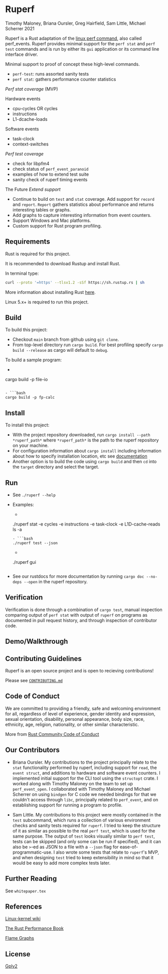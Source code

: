 # Ruperf

Timothy Maloney, Briana Oursler, Greg Hairfield, Sam Little, Michael Scherrer 2021

Ruperf is a Rust adaptation of the [linux perf command][1], also called perf_events. Ruperf provides minimal support for the `perf stat` and `perf test` commands and is run by either its `gui` application or its command line interface driver.


Minimal support to proof of concept these high-level commands.
- `perf-test`: runs assorted sanity tests
- `perf stat`: gathers performance counter statistics

*Perf stat coverage* (MVP)

Hardware events
- cpu-cycles OR cycles
- instructions 
- L1-dcache-loads

Software events
- task-clock
- context-switches

*Perf test coverage*
- check for libpfm4
- check status of `perf_event_paranoid`
- examples of how to extend test suite
- sanity check of ruperf timing events


The Future
*Extend support*
- Continue to build on `test` and `stat` coverage. Add support for `record` and `report`. `Report` gathers
  statistics about performance and returns interesting tables or graphs.
- Add graphs to capture interesting information from event counters.
- Support Windows and Mac platforms.
- Custom support for Rust program profiling.


## Requirements

Rust is required for this project.

It is recommended to download Rustup and install Rust.

In terminal type:

```bash
curl --proto '=https' --tlsv1.2 -sSf https://sh.rustup.rs | sh
```

More information about installing Rust [here][3].

Linux 5.x+ is required to run this project.

## Build

To build this project:

- Checkout `main` branch from github using `git clone`.
- From top-level directory run `cargo build`. For best profiling specify `cargo build --release` as cargo will default to `debug`.

To build a sample program:
- ```bash
cargo build -p file-io
```

- ```bash
cargo build -p fp-calc
```

## Install

To install this project:

- With the project repository downloaded, run `cargo install --path *ruperf_path*` where `*ruperf_path*` is the path to the ruperf repository on your machine.
- For configuration information about `cargo install` including information about how to specify installation location, etc see [documentation][8]
- Another option is to build the code using `cargo build` and then `cd` into the `target` directory and select the target.

## Run

- See ```./ruperf --help```

- Examples:
  - ```bash
  ./ruperf stat -e cycles -e instructions -e task-clock -e L1D-cache-reads ls -a
  ```
  - ```bash
  ./ruperf test --json
  ```
  - ``` bash
  ./ruperf gui
  ```
- See our rustdocs for more documentation by running ```cargo doc --no-deps --open``` in the ruperf repository.

## Verification

Verification is done through a combination of `cargo test`, manual inspection comparing output of `perf stat` with output of `ruperf` on programs as documented in pull request history, and through inspection of contributor code.

## Demo/Walkthrough
## Contributing Guidelines

Ruperf is an open source project and is open to recieving contributions!

Please see [`CONTRIBUTING.md`](https://github.com/HOMS-OSS/ruperf/blob/main/CONTRIBUTING.md)

## Code of Conduct

 We are committed to providing a friendly, safe and welcoming environment for all, regardless of level of experience, gender identity and expression, sexual orientation, disability, personal appearance, body size, race, ethnicity, age, religion, nationality, or other similar characteristic.

 More from [Rust Community Code of Conduct][4]

## Our Contributors

- Briana Oursler. My contributions to the project principally relate to the `stat` functionality performed by ruperf, including support for `read`, the `event struct`, and additions to hardware and software event counters. I implemented initial support for the CLI tool using the `structopt` crate. I worked along with Timothy Maloney on the team to set up `perf_event_open`. I collaborated with Timothy Maloney and Michael Scherrer on using `bindgen` for C code we needed bindings for that we couldn't access through `libc`, principally related to `perf_event`, and on establishing support for running a program to profile.

- Sam Little. My contributions to this project were mostly contained in the `test`
subcommand, which runs a collection of various environment checks and sanity tests
required for `ruperf`. I tried to keep the structure of it as similar as possible
to the real `perf test`, which is used for the same purpose. The output of `test`
looks visually similar to `perf test`, tests can be skipped (and only some can be
run if specified), and it can also be `>`-ed as JSON to a file with a `--json`
flag for ease-of-programmatic-use. I also wrote some tests that relate to `ruperf`'s
MVP, and when designing `test` tried to keep extensibility in mind so that it would
be easy to add more complex tests later.

## Further Reading

See `whitepaper.tex`

## References

[Linux-kernel wiki][5]

[The Rust Performance Book][6]

[Flame Graphs][7]

## License
[Gplv2][2]








[1]:https://perf.wiki.kernel.org/index.php/Main_Page
[2]:https://github.com/HOMS-OSS/ruperf/blob/main/LICENSE
[3]:https://www.rust-lang.org/tools/install
[4]:https://www.rust-lang.org/policies/code-of-conduct
[5]:https://perf.wiki.kernel.org/index.php/Tutorial
[6]:https://nnethercote.github.io/perf-book/introduction.html
[7]:http://www.brendangregg.com/flamegraphs.html
[8]: https://doc.rust-lang.org/cargo/commands/cargo-install.html
